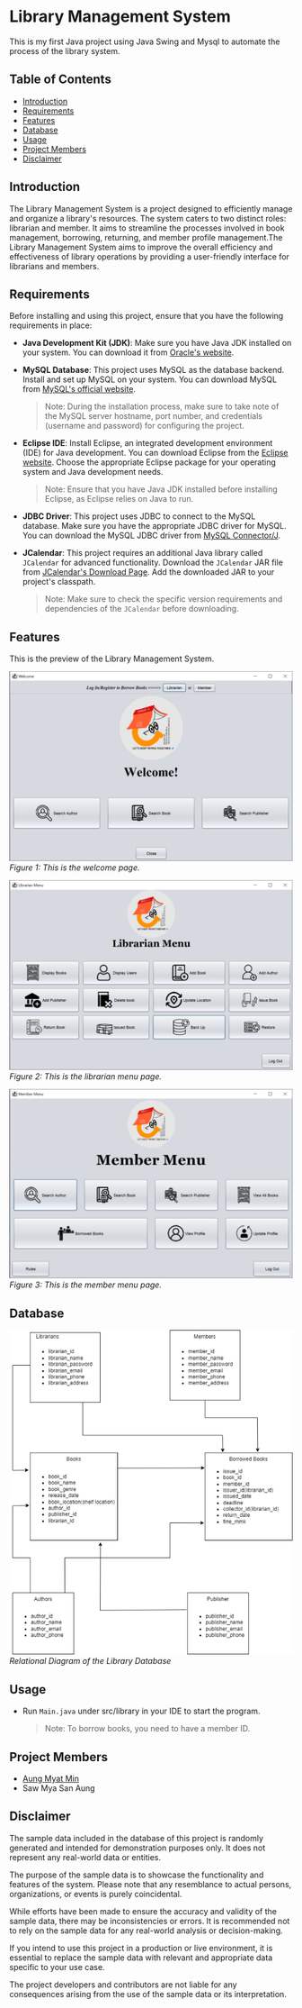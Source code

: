 # Library Management System
This is my first Java project using Java Swing and Mysql to automate the process of the library system.

## Table of Contents
- [Introduction](#introduction)
- [Requirements](#requirements)
- [Features](#features)
- [Database](#database)
- [Usage](#usage)
- [Project Members](#project-members)
- [Disclaimer](#disclaimer)

## Introduction
The Library Management System is a project designed to efficiently manage and organize a library's resources. The system caters to two distinct roles: librarian and member. It aims to streamline the processes involved in book management, borrowing, returning, and member profile management.The Library Management System aims to improve the overall efficiency and effectiveness of library operations by providing a user-friendly interface for librarians and members.

## Requirements
Before installing and using this project, ensure that you have the following requirements in place:
- **Java Development Kit (JDK)**: Make sure you have Java JDK installed on your system. You can download it from [Oracle's website](https://www.oracle.com/java/technologies/javase-jdk11-downloads.html).
- **MySQL Database**: This project uses MySQL as the database backend. Install and set up MySQL on your system. You can download MySQL from [MySQL's official website](https://dev.mysql.com/downloads/installer/).

  > Note: During the installation process, make sure to take note of the MySQL server hostname, port number, and credentials (username and password) for configuring the project.

- **Eclipse IDE**: Install Eclipse, an integrated development environment (IDE) for Java development. You can download Eclipse from the [Eclipse website](https://www.eclipse.org/downloads/). Choose the appropriate Eclipse package for your operating system and Java development needs.

  > Note: Ensure that you have Java JDK installed before installing Eclipse, as Eclipse relies on Java to run.
  
- **JDBC Driver**: This project uses JDBC to connect to the MySQL database. Make sure you have the appropriate JDBC driver for MySQL. You can download the MySQL JDBC driver from [MySQL Connector/J](https://dev.mysql.com/downloads/connector/j/).

- **JCalendar**: This project requires an additional Java library called `JCalendar` for advanced functionality. Download the `JCalendar` JAR file from [JCalendar's Download Page](https://toedter.com/jcalendar/). Add the downloaded JAR to your project's classpath.

  > Note: Make sure to check the specific version requirements and dependencies of the `JCalendar` before downloading.

## Features

This is the preview of the Library Management System.

![Welcome Page](./features/welcome-page.png)
*Figure 1: This is the welcome page.*

![Librarian Menu Page](./features/librarian-menu-page.png)
*Figure 2: This is the librarian menu page.*

![Member Menu Page](./features/member-menu-page.png)
*Figure 3: This is the member menu page.*

## Database

![Relational Diagram](./resources/database/Relation-Diagram-of-Database.drawio.png)  
*Relational Diagram of the Library Database*

## Usage
- Run `Main.java` under src/library in your IDE to start the program.

  > Note: To borrow books, you need to have a member ID.

## Project Members
- [Aung Myat Min](https://github.com/AMM1902)
- Saw Mya San Aung

## Disclaimer

The sample data included in the database of this project is randomly generated and intended for demonstration purposes only. It does not represent any real-world data or entities.

The purpose of the sample data is to showcase the functionality and features of the system. Please note that any resemblance to actual persons, organizations, or events is purely coincidental.

While efforts have been made to ensure the accuracy and validity of the sample data, there may be inconsistencies or errors. It is recommended not to rely on the sample data for any real-world analysis or decision-making.

If you intend to use this project in a production or live environment, it is essential to replace the sample data with relevant and appropriate data specific to your use case.

The project developers and contributors are not liable for any consequences arising from the use of the sample data or its interpretation.